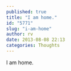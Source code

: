 ```yaml
---
published: true
title: "I am home."
id: "5771"
slug: "i-am-home"
author: rv
date: 2013-08-08 22:13
categories: Thoughts
---
```

I am home.